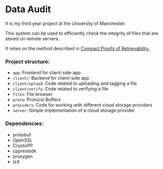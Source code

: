 # Data Audit

It is my third year project at the University of Manchester.

This system can be used to efficiently check the integrity of files that are stored on remote
servers. 

It relies on the method described in [Compact Proofs of Retrievability.](https://cseweb.ucsd.edu/~hovav/dist/verstore.pdf)

### Project structure:
* `app`: Frontend for client-side app
* `client/`: Backend for client-side app
* `client/upload`: Code related to uploading and tagging a file
* `client/verify`: Code related to verifying a file
* `files`: File browser
* `proto`: Protocol Buffers
* `providers`: Code for working with different cloud storage providers
* `server`: Simple implementation of a cloud storage provider

### Dependencies:
* protobuf
* OpenSSL
* CryptoPP
* cpprestsdk
* proxygen
* lz4
